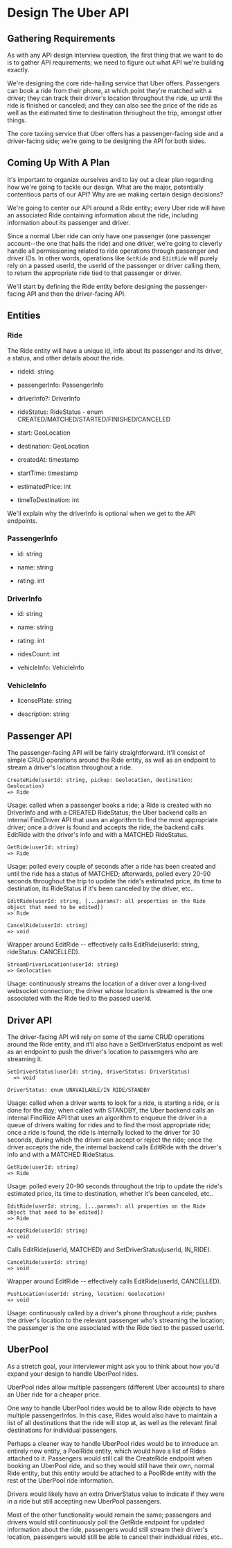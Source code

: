 # Design The Uber API

## Gathering Requirements

As with any API design interview question, the first thing that we want to do is to gather API requirements; we need to figure out what API we're building exactly.

We're designing the core ride-hailing service that Uber offers. Passengers can book a ride from their phone, at which point they're matched with a driver; they can track their driver's location throughout the ride, up until the ride is finished or canceled; and they can also see the price of the ride as well as the estimated time to destination throughout the trip, amongst other things.

The core taxiing service that Uber offers has a passenger-facing side and a driver-facing side; we're going to be designing the API for both sides.

## Coming Up With A Plan

It's important to organize ourselves and to lay out a clear plan regarding how we're going to tackle our design. What are the major, potentially contentious parts of our API? Why are we making certain design decisions?

We're going to center our API around a Ride entity; every Uber ride will have an associated Ride containing information about the ride, including information about its passenger and driver.

Since a normal Uber ride can only have one passenger (one passenger account--the one that hails the ride) and one driver, we're going to cleverly handle all permissioning related to ride operations through passenger and driver IDs. In other words, operations like `GetRide` and `EditRide` will purely rely on a passed userId, the userId of the passenger or driver calling them, to return the appropriate ride tied to that passenger or driver.

We'll start by defining the Ride entity before designing the passenger-facing API and then the driver-facing API.

## Entities

### Ride

The Ride entity will have a unique id, info about its passenger and its driver, a status, and other details about the ride.

- rideId: string

- passengerInfo: PassengerInfo

- driverInfo?: DriverInfo

- rideStatus: RideStatus - enum CREATED/MATCHED/STARTED/FINISHED/CANCELED

- start: GeoLocation

- destination: GeoLocation

- createdAt: timestamp

- startTime: timestamp

- estimatedPrice: int

- timeToDestination: int

We'll explain why the driverInfo is optional when we get to the API endpoints.

### PassengerInfo

- id: string

- name: string

- rating: int

### DriverInfo

- id: string

- name: string

- rating: int

- ridesCount: int

- vehicleInfo: VehicleInfo

### VehicleInfo

- licensePlate: string

- description: string

## Passenger API

The passenger-facing API will be fairly straightforward. It'll consist of simple CRUD operations around the Ride entity, as well as an endpoint to stream a driver's location throughout a ride.

```
CreateRide(userId: string, pickup: Geolocation, destination: Geolocation)
=> Ride
```

Usage: called when a passenger books a ride; a Ride is created with no DriverInfo and with a CREATED RideStatus; the Uber backend calls an internal FindDriver API that uses an algorithm to find the most appropriate driver; once a driver is found and accepts the ride, the backend calls EditRide with the driver's info and with a MATCHED RideStatus.

```
GetRide(userId: string)
=> Ride
```

Usage: polled every couple of seconds after a ride has been created and until the ride has a status of MATCHED; afterwards, polled every 20-90 seconds throughout the trip to update the ride's estimated price, its time to destination, its RideStatus if it's been canceled by the driver, etc..

```
EditRide(userId: string, [...params?: all properties on the Ride object that need to be edited])
=> Ride
```

```
CancelRide(userId: string)
=> void
```

Wrapper around EditRide -- effectively calls EditRide(userId: string, rideStatus: CANCELLED).

```
StreamDriverLocation(userId: string)
=> Geolocation
```

Usage: continuously streams the location of a driver over a long-lived websocket connection; the driver whose location is streamed is the one associated with the Ride tied to the passed userId.

## Driver API

The driver-facing API will rely on some of the same CRUD operations around the Ride entity, and it'll also have a SetDriverStatus endpoint as well as an endpoint to push the driver's location to passengers who are streaming it.

```
SetDriverStatus(userId: string, driverStatus: DriverStatus)
  => void

DriverStatus: enum UNAVAILABLE/IN RIDE/STANDBY
```

Usage: called when a driver wants to look for a ride, is starting a ride, or is done for the day; when called with STANDBY, the Uber backend calls an internal FindRide API that uses an algorithm to enqueue the driver in a queue of drivers waiting for rides and to find the most appropriate ride; once a ride is found, the ride is internally locked to the driver for 30 seconds, during which the driver can accept or reject the ride; once the driver accepts the ride, the internal backend calls EditRide with the driver's info and with a MATCHED RideStatus.

```
GetRide(userId: string)
=> Ride
```

Usage: polled every 20-90 seconds throughout the trip to update the ride's estimated price, its time to destination, whether it's been canceled, etc..

```
EditRide(userId: string, [...params?: all properties on the Ride object that need to be edited])
=> Ride
```

```
AcceptRide(userId: string)
=> void
```

Calls EditRide(userId, MATCHED) and SetDriverStatus(userId, IN_RIDE).

```
CancelRide(userId: string)
=> void
```

Wrapper around EditRide -- effectively calls EditRide(userId, CANCELLED).

```
PushLocation(userId: string, location: Geolocation)
=> void
```

Usage: continuously called by a driver's phone throughout a ride; pushes the driver's location to the relevant passenger who's streaming the location; the passenger is the one associated with the Ride tied to the passed userId.

## UberPool

As a stretch goal, your interviewer might ask you to think about how you'd expand your design to handle UberPool rides.

UberPool rides allow multiple passengers (different Uber accounts) to share an Uber ride for a cheaper price.

One way to handle UberPool rides would be to allow Ride objects to have multiple passengerInfos. In this case, Rides would also have to maintain a list of all destinations that the ride will stop at, as well as the relevant final destinations for individual passengers.

Perhaps a cleaner way to handle UberPool rides would be to introduce an entirely new entity, a PoolRide entity, which would have a list of Rides attached to it. Passengers would still call the CreateRide endpoint when booking an UberPool ride, and so they would still have their own, normal Ride entity, but this entity would be attached to a PoolRide entity with the rest of the UberPool ride information.

Drivers would likely have an extra DriverStatus value to indicate if they were in a ride but still accepting new UberPool passengers.

Most of the other functionality would remain the same; passengers and drivers would still continuously poll the GetRide endpoint for updated information about the ride, passengers would still stream their driver's location, passengers would still be able to cancel their individual rides, etc..
